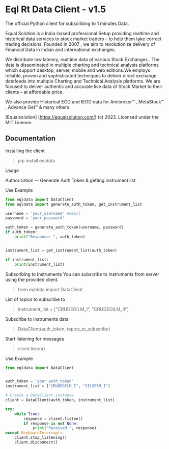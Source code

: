# Eql Rt Data Client - v1.5

The official Python client for subscribing to 1 minutes Data.

Equal Solution is a India-based professional Setup providing realtime and historical data services to stock market traders – to help them take correct trading decisions. Founded in 2007 , we aim to revolutionize delivery of Financial Data in Indian and international exchanges.

We distribute low latency, realtime data of various Stock Exchanges . The data is disseminated in multiple charting and technical analysis platforms which support desktop, server, mobile and web editions.We employs reliable, proven and sophisticated techniques to deliver direct exchange datafeeds into multiple Charting and Technical Analysis platforms. We are  focused to deliver authentic and accurate live data of Stock Market to their clients – at affordable price.

We also provide  Historical EOD and IEOD data for Amibroker™ , MetaStock™ , Advance Get™ & many others.


[Equalsolution] (https://equalsolution.com/) (c) 2023. Licensed under the MIT License.

## Documentation

Installing the client
>pip install eqldata

Usage

Authorization --  Generate Auth Token & getting instrument list

Use Example

```python
from eqldata import DataClient
from eqldata import generate_auth_token, get_instrument_list

username = 'your_username' #email
password = 'your_password'

auth_token = generate_auth_token(username, password)
if auth_token:
    print("Response: ", auth_token)


instrument_list = get_instrument_list(auth_token)

if instrument_list:
    print(instrument_list)
```

Subscribing to Instruments
You can subscribe to Instruments from server using the provided client.

>from eqldata import DataClient


List of topics to subscribe to
>instrument_list = ["CRUDEOILM_I", "CRUDEOILM_II"]


Subscribe to Instruments data
>DataClient(auth_token, topics_to_subscribe)

Start listening for messages
>client.listen()


Use Example

```python
from eqldata import DataClient  


auth_token = 'your_auth_token'
instrument_list = ["CRUDEOILM_I", "SILVERM_I"]

# Create a DataClient instance
client = DataClient(auth_token, instrument_list)

try:
    while True:
        response = client.listen()
        if response is not None:
            print("Received:", response)
except KeyboardInterrupt:
    client.stop_listening()
    client.disconnect()
```